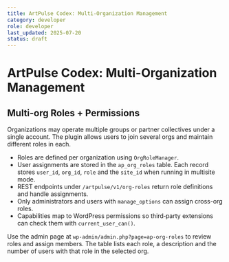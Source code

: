 ```yaml
---
title: ArtPulse Codex: Multi-Organization Management
category: developer
role: developer
last_updated: 2025-07-20
status: draft
---
```

# ArtPulse Codex: Multi-Organization Management

## Multi-org Roles + Permissions

Organizations may operate multiple groups or partner collectives under a single account. The plugin allows users to join several orgs and maintain different roles in each.

- Roles are defined per organization using `OrgRoleManager`.
- User assignments are stored in the `ap_org_roles` table. Each record stores `user_id`, `org_id`, `role` and the `site_id` when running in multisite mode.
- REST endpoints under `/artpulse/v1/org-roles` return role definitions and handle assignments.
- Only administrators and users with `manage_options` can assign cross-org roles.
- Capabilities map to WordPress permissions so third‑party extensions can check them with `current_user_can()`.

Use the admin page at `wp-admin/admin.php?page=ap-org-roles` to review roles and assign members. The table lists each role, a description and the number of users with that role in the selected org.